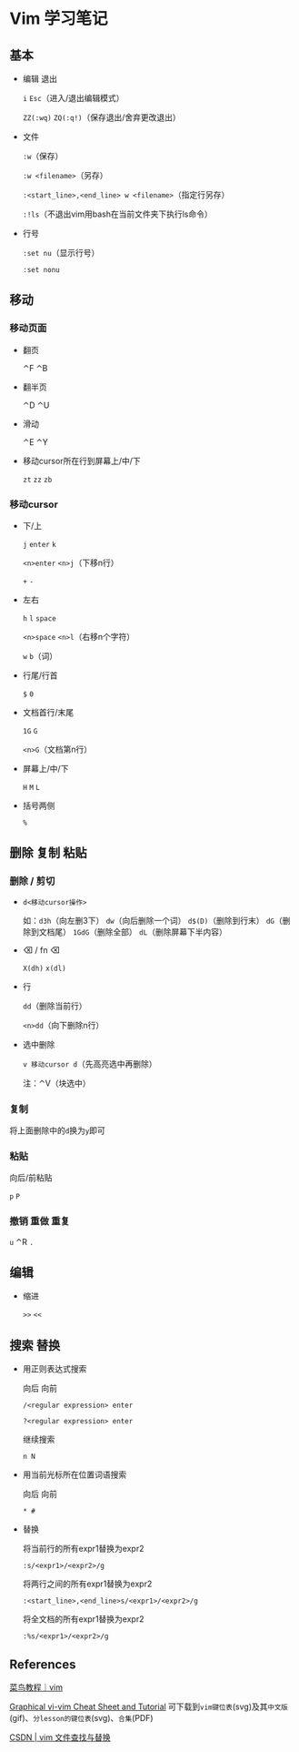 # Vim 学习笔记

## 基本

- 编辑 退出

    `i` `Esc`（进入/退出编辑模式）
    
    `ZZ(:wq)` `ZQ(:q!)`（保存退出/舍弃更改退出）

- 文件

    `:w`（保存）
    
    `:w <filename>`（另存）
    
    `:<start_line>,<end_line> w <filename>`（指定行另存）
    
    `:!ls`（不退出vim用bash在当前文件夹下执行ls命令）

- 行号

    `:set nu`（显示行号）
    
    `:set nonu`

## 移动

### 移动页面

- 翻页

    ⌃F ⌃B

- 翻半页

    ⌃D ⌃U

- 滑动

    ⌃E ⌃Y

- 移动cursor所在行到屏幕上/中/下

    `zt` `zz` `zb`

### 移动cursor

- 下/上

    `j` `enter` `k`
    
    `<n>enter` `<n>j`（下移n行）
    
    `+` `-`

- 左右

    `h` `l` `space`
    
    `<n>space` `<n>l`（右移n个字符）
    
    `w` `b`（词）

- 行尾/行首

    `$` `0`

- 文档首行/末尾

    `1G` `G`
    
    `<n>G`（文档第n行）

- 屏幕上/中/下

    `H` `M` `L`

- 括号两侧

    `%`

## 删除 复制 粘贴

### 删除 / 剪切

- `d<移动cursor操作>`

    如：`d3h`（向左删3下） `dw`（向后删除一个词） `d$(D)`（删除到行末） `dG`（删除到文档尾） `1GdG`（删除全部） `dL`（删除屏幕下半内容）

- ⌫ / fn ⌫ 

    `X(dh)` `x(dl)`

- 行

    `dd`（删除当前行）
    
    `<n>dd`（向下删除n行）

- 选中删除

    `v 移动cursor d`（先高亮选中再删除）
    
    注：⌃V（块选中）

### 复制

将上面删除中的`d`换为`y`即可

### 粘贴

向后/前粘贴

`p` `P`

### 撤销 重做 重复

`u` ⌃R `.`

## 编辑

- 缩进

    `>>` `<<`

## 搜索 替换

- 用正则表达式搜索

    向后 向前
    
    `/<regular expression> enter`
    
    `?<regular expression> enter`
    
    继续搜索
    
    `n N`

- 用当前光标所在位置词语搜索

    向后 向前
    
    `* #`

- 替换

    将当前行的所有expr1替换为expr2
    
    `:s/<expr1>/<expr2>/g`
    
    将两行之间的所有expr1替换为expr2
    
    `:<start_line>,<end_line>s/<expr1>/<expr2>/g`
    
    将全文档的所有expr1替换为expr2
    
    `:%s/<expr1>/<expr2>/g`

## References

[菜鸟教程｜vim](https://www.runoob.com/linux/linux-vim.html)

[Graphical vi-vim Cheat Sheet and Tutorial](http://www.viemu.com/a_vi_vim_graphical_cheat_sheet_tutorial.html)
可下载到`vim键位表`(svg)及其`中文版`(gif)、`分lesson的键位表`(svg)、`合集`(PDF)

[CSDN | vim 文件查找与替换](https://blog.csdn.net/cbaln0/article/details/87979056)
